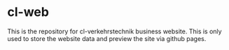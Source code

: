 # cl-web
This is the repository for cl-verkehrstechnik business website. This is only used to store the website data and preview the site via github pages.
